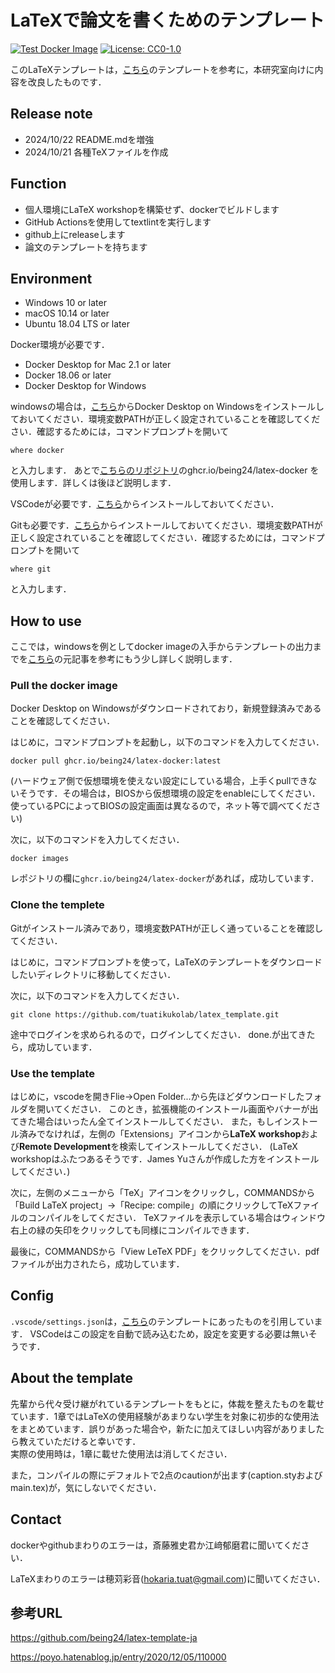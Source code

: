 # LaTeXで論文を書くためのテンプレート

[![Test Docker Image](https://github.com/being24/latex-template-ja/actions/workflows/test.yml/badge.svg)](https://github.com/being24/latex-template-ja/actions/workflows/test.yml)
[![License: CC0-1.0](https://img.shields.io/badge/License-CC0_1.0-lightgrey.svg)](http://creativecommons.org/publicdomain/zero/1.0/)

このLaTeXテンプレートは，[こちら](https://github.com/being24/latex-template-ja)のテンプレートを参考に，本研究室向けに内容を改良したものです．

## Release note

* 2024/10/22 README.mdを増強
* 2024/10/21 各種TeXファイルを作成

## Function

* 個人環境にLaTeX workshopを構築せず、dockerでビルドします
* GitHub Actionsを使用してtextlintを実行します
* github上にreleaseします
* 論文のテンプレートを持ちます

## Environment

* Windows 10 or later
* macOS 10.14 or later
* Ubuntu 18.04 LTS or later

Docker環境が必要です．

* Docker Desktop for Mac 2.1 or later
* Docker 18.06 or later
* Docker Desktop for Windows

windowsの場合は，[こちら](https://docs.docker.com/desktop/install/windows-install/)からDocker Desktop on Windowsをインストールしておいてください．環境変数PATHが正しく設定されていることを確認してください．確認するためには，コマンドプロンプトを開いて
```
where docker
```
と入力します．
あとで[こちらのリポジトリ](https://github.com/being24/latex-docker)のghcr.io/being24/latex-docker を使用します．詳しくは後ほど説明します．

VSCodeが必要です．[こちら](https://code.visualstudio.com/)からインストールしておいてください．

Gitも必要です．[こちら](https://git-scm.com/downloads)からインストールしておいてください．環境変数PATHが正しく設定されていることを確認してください．確認するためには，コマンドプロンプトを開いて
```
where git
```
と入力します．

## How to use

ここでは，windowsを例としてdocker imageの入手からテンプレートの出力までを[こちら](https://zenn.dev/being/articles/how-to-use-my-latex)の元記事を参考にもう少し詳しく説明します．

### Pull the docker image

Docker Desktop on Windowsがダウンロードされており，新規登録済みであることを確認してください．

はじめに，コマンドプロンプトを起動し，以下のコマンドを入力してください．
```
docker pull ghcr.io/being24/latex-docker:latest
```

(ハードウェア側で仮想環境を使えない設定にしている場合，上手くpullできないそうです．その場合は，BIOSから仮想環境の設定をenableにしてください．使っているPCによってBIOSの設定画面は異なるので，ネット等で調べてください)

次に，以下のコマンドを入力してください．
```
docker images
```

レポジトリの欄に`ghcr.io/being24/latex-docker`があれば，成功しています．

### Clone the templete

Gitがインストール済みであり，環境変数PATHが正しく通っていることを確認してください．

はじめに，コマンドプロンプトを使って，LaTeXのテンプレートをダウンロードしたいディレクトリに移動してください．

次に，以下のコマンドを入力してください．
```
git clone https://github.com/tuatikukolab/latex_template.git
```
途中でログインを求められるので，ログインしてください．
done.が出てきたら，成功しています．

### Use the template

はじめに，vscodeを開きFlie->Open Folder...から先ほどダウンロードしたフォルダを開いてください．
このとき，拡張機能のインストール画面やバナーが出てきた場合はいったん全てインストールしてください．
また，もしインストール済みでなければ，左側の「Extensions」アイコンから**LaTeX workshop**および**Remote Development**を検索してインストールしてください．
(LaTeX workshopはふたつあるそうです．James Yuさんが作成した方をインストールしてください．)

次に，左側のメニューから「TeX」アイコンをクリックし，COMMANDSから「Build LaTeX project」→「Recipe: compile」の順にクリックしてTeXファイルのコンパイルをしてください．
TeXファイルを表示している場合はウィンドウ右上の緑の矢印をクリックしても同様にコンパイルできます．

最後に，COMMANDSから「View LeTeX PDF」をクリックしてください．pdfファイルが出力されたら，成功しています．

## Config

`.vscode/settings.json`は，[こちら](https://github.com/being24/latex-template-ja)のテンプレートにあったものを引用しています．
VSCodeはこの設定を自動で読み込むため，設定を変更する必要は無いそうです．

## About the template

先輩から代々受け継がれているテンプレートをもとに，体裁を整えたものを載せています．1章ではLaTeXの使用経験があまりない学生を対象に初歩的な使用法をまとめています．誤りがあった場合や，新たに加えてほしい内容がありましたら教えていただけると幸いです．  
実際の使用時は，1章に載せた使用法は消してください．

また，コンパイルの際にデフォルトで2点のcautionが出ます(caption.styおよびmain.tex)が，気にしないでください．

## Contact

dockerやgithubまわりのエラーは，斎藤雅史君か江﨑郁磨君に聞いてください．

LaTeXまわりのエラーは穂苅彩音(hokaria.tuat@gmail.com)に聞いてください．

## 参考URL

<https://github.com/being24/latex-template-ja>

<https://poyo.hatenablog.jp/entry/2020/12/05/110000>
